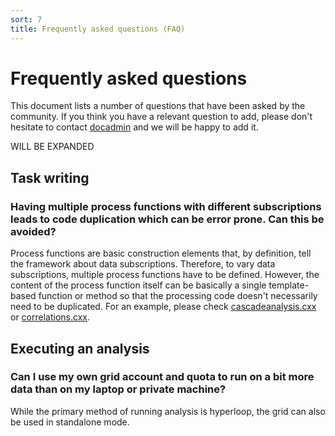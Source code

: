 ```yaml
---
sort: 7
title: Frequently asked questions (FAQ)
---
```


# Frequently asked questions

This document lists a number of questions that have been asked by the community. If you think you have a relevant question to add, please don't hesitate to contact <a href = "mailto:
paul.buhler@cern.ch">docadmin</a> and we will be happy to add it. 

WILL BE EXPANDED

## Task writing

### Having multiple process functions with different subscriptions leads to code duplication which can be error prone. Can this be avoided? 

Process functions are basic construction elements that, by definition, tell the framework about data subscriptions. 
Therefore, to vary data subscriptions, multiple process functions have to be defined. However, the content of the 
process function itself can be basically a single template-based function or method so that the processing code doesn't
necessarily need to be duplicated. For an example, please check
[cascadeanalysis.cxx](https://github.com/AliceO2Group/O2Physics/blob/master/PWGLF/Tasks/cascadeanalysis.cxx) or 
[correlations.cxx](https://github.com/AliceO2Group/O2Physics/blob/master/PWGCF/Tasks/correlations.cxx).

## Executing an analysis 

### Can I use my own grid account and quota to run on a bit more data than on my laptop or private machine? 

While the primary method of running analysis is hyperloop, the grid can also be used in standalone mode. <documentation 
being written> 

